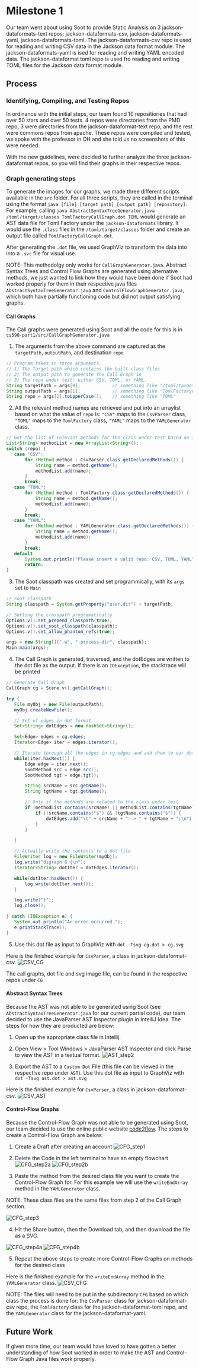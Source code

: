 # Milestone 1

Our team went about using Soot to provide Static Analysis on 3 jackson-dataformats-text repos: jackson-dataformats-csv, jackson-dataformats-yaml, jackson-dataformats-toml. The jackson-dataformats-csv repo is used for reading and writing CSV data in the Jackson data format module. The jackson-dataformats-yaml is ised for reading and writing YAML encoded data. The jackson-dataformat toml repo is used fro reading and writing TOML files for the Jackson data format module. 

## Process

### Identifying, Compiling, and Testing Repos
In ordinance with the initial steps, our team found 10 repositiories that had over 50 stars and over 50 tests. 4 repos were directories from the PMD repo, 3 were directories from the jackson-dataformat-text repo, and the rest were commons repos from apache. These repos were compiled and tested, we spoke with the professor in OH and she told us no screenshots of this were needed.

With the new guidelines, were decided to further analyze the three jackson-dataformat repos, so you will find their graphs in their respective repos.

### Graph generating steps

To generate the images for our graphs, we made three different scripts available in the `src` folder. For all three scripts, they are called in the terminal using the format `java [file] [target path] [output path] [repository]`.
For example, calling `java AbstractSyntaxTreeGenerator.java /toml/target/classes TomlFactoryCallGraph.dot TOML` would generate an AST data file for Toml Factory under the `jackson-dataformats` library. It would use the `.class` files in the
`/toml/target/classes` folder and create an output file called `TomlFactoryCallGraph.dot`.

After generating the `.dot` file, we used GraphViz to transform the data into into a `.svc` file for visual use.

NOTE: This methodolgy only works for `CallGraphGenerator.java`. Abstract Syntax Trees and Control Flow Graphs are generated using alternative methods, we just wanted to link how they would have been done if Soot had worked properly for them in their respective java files `AbstractSyntaxTreeGenerator.java` and `ControlFlowGraphGenerator.java`, which both have partially functioning code but did not output satisfying graphs.

#### Call Graphs
The Call graphs were generated using Soot and all the code for this is in `cs598-part1/src/CallGraphGenerator.java`

1. The arguments from the above command are captured as the `targetPath`, `outputPath`, and destination `repo`

```java
// Program takes in three arguments.
// 1) The Target path which contains the built class files
// 2) The output path to generate the Call Graph in
// 3) The repo under test: either CSV, TOML, or YAML.
String targetPath = args[0];            // something like "/toml/target/classes"
String outputPath = args[1];            // something like "TomlFactoryCallGraph.dot"
String repo = args[2].toUpperCase();    // something like "TOML"
```

2. All the relevant method names are retrieved and put into an arraylist based on what the value of `repo` is: `"CSV"` maps to the `CsvParser` class, `"TOML"` maps to the `TomlFactory` class, `"YAML"` maps to the `YAMLGenerator` class.

```java
// Get the list of relevant methods for the class under test based on its repo
List<String> methodList = new ArrayList<String>();
switch (repo) {
   case "CSV":
       for (Method method : CsvParser.class.getDeclaredMethods()) {
           String name = method.getName();
           methodList.add(name);
       }
       break;
   case "TOML":
       for (Method method : TomlFactory.class.getDeclaredMethods()) {
           String name = method.getName();
           methodList.add(name);
       }
       break;
   case "YAML":
       for (Method method : YAMLGenerator.class.getDeclaredMethods()) {
           String name = method.getName();
           methodList.add(name);
       }
       break;
   default:
       System.out.println("Please insert a valid repo: CSV, TOML, YAML");
       return;
}
```
3. The Soot classpath was created and set programmically, with its `args` set to `Main`

```java
// Soot classpath
String classpath = System.getProperty("user.dir") + targetPath;

// Setting the classpath programatically
Options.v().set_prepend_classpath(true);
Options.v().set_soot_classpath(classpath);
Options.v().set_allow_phantom_refs(true);

args = new String[]{"-w", "-process-dir", classpath};
Main.main(args);
```

4. The Call Graph is generated, traversed, and the dotEdges are written to the dot file as the output. If there is an `IOException`, the stacktrace will be printed

```java
// Generate Call Graph
CallGraph cg = Scene.v().getCallGraph();

try {
   File myObj = new File(outputPath);
   myObj.createNewFile();

   // Set of edges in dot format
   Set<String> dotEdges = new HashSet<String>();

   Set<Edge> edges = cg.edges;
   Iterator<Edge> iter = edges.iterator();

   // Iterate through all the edges in cg.edges and add them to our dotEdges set
   while(iter.hasNext()) {
       Edge edge = iter.next();
       SootMethod src = edge.src();
       SootMethod tgt = edge.tgt();

       String srcName = src.getName();
       String tgtName = tgt.getName();

       // Only if the methods are related to the class under test
       if (methodList.contains(srcName) || methodList.contains(tgtName)) {
           if (!srcName.contains("$") && !tgtName.contains("$")) {
               dotEdges.add("\t" + srcName + " -> " + tgtName + ";\n");
           }
       }

   }

   // Actually write the contents to a dot file
   FileWriter log = new FileWriter(myObj);
   log.write("digraph G {\n");
   Iterator<String> dotIter = dotEdges.iterator();

   while(dotIter.hasNext()) {
       log.write(dotIter.next());
   }

   log.write("}");
   log.close();

} catch (IOException e) {
   System.out.println("An error occurred.");
   e.printStackTrace();
}
```

5. Use this dot file as input to GraphViz with `dot -Tsvg cg.dot > cg.svg`

Here is the finished example for `CsvParser`, a class in jackson-dataformat-csv.
![CSV_CG](/jackson-dataformats-csv/CG/CSVCallGraph.svg)


The call graphs, dot file and svg image file, can be found in the respective repos under `CG`

#### Abstract Syntax Trees
Because the AST was not able to be generated using Soot (see `AbstractSyntaxTreeGenerator.java` for our current partial code), our team decided to use the JavaParser AST Inspector plugin in IntelliJ Idea. The steps for how they are producted are below:

1. Open up the appropriate class file in Intellij. 

2. Open View > Tool Windows > JavaParser AST Inspector and click Parse to view the AST in a textual format.
![AST_step2](/markdown_images/AST_step2.PNG)

3. Export the AST to a `Custom Dot` File (this file can be viewed in the respective repo under `AST`). Use this dot file as input to GraphViz with `dot -Tsvg ast.dot > ast.svg`

Here is the finished example for `CsvParser`, a class in jackson-dataformat-csv.
![CSV_AST](/jackson-dataformats-csv/AST/CSVAST.svg)



#### Control-Flow Graphs
Because the Control-Flow Graph was not able to be generated using Soot, our team decided to use the online public website [code2flow](https://code2flow.com/). The steps to create a Control-Flow Graph are below:

1. Create a Draft after creating an account
![CFG_step1](/markdown_images/CFG_step1.JPG)

2. Delete the Code in the left terminal to have an empty flowchart
![CFG_step2a](/markdown_images/CFG_step2a.JPG)
![CFG_step2b](/markdown_images/CFG_step2b.JPG)

3. Paste the method from the desired class file you want to create the Control-Flow Graph for. For this example we will use the `writeEndArray` method in the `YAMLGenerator` class. 

NOTE: These class files are the same files from step 2 of the Call Graph section.

![CFG_step3](/markdown_images/CFG_step3.JPG)

4. Hit the Share button, then the Download tab, and then download the file as a SVG.

![CFG_step4a](/markdown_images/CFG_step4a.JPG)
![CFG_step4b](/markdown_images/CFG_step4b.JPG)

5. Repeat the above steps to create more Control-Flow Graphs on methods for the desired class


Here is the finished example for the `writeEndArray` method in the `YAMLGenerator` class.
![CSV_CFG](/jackson-dataformats-yaml/CFG/writeEndArray.svg)

NOTE: The files will need to be put in the subdirectory `CFG` based on which class the process is done for: the `CsvParser` class for jackson-dataformat-csv repo, the `TomlFactory` class for the jackson-dataformat-toml repo, and the `YAMLGenerator` class for the jackson-dataformat-yaml.


## Future Work
If given more time, our team would have loved to have gotten a better understanding of how Soot worked in order to make the AST and Control-Flow Graph Java files work properly.
